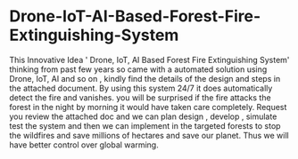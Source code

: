 # Drone-IoT-AI-Based-Forest-Fire-Extinguishing-System
This Innovative Idea ' Drone, IoT, AI Based Forest Fire Extinguishing System' thinking from past few years so came with a automated solution using Drone, IoT, AI and so on , kindly find the details of the design and steps in the attached document. By using this system 24/7 it does automatically detect the fire and vanishes. you will be surprised if the fire attacks the forest in the night by morning it would have taken care completely.  Request you review the attached doc and we can plan design , develop , simulate test the system and then we can implement in the targeted forests to stop the wildfires and save millions of hectares and save our planet. Thus we will have better control over global warming.

